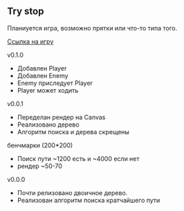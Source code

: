 Try stop
----
Планиуется игра, возможно прятки или что-то типа того.

[Ссылка на игру](https://bartolomeod.github.io/try-stop)

v0.1.0

- Добавлен Player
- Добавлен Enemy
- Enemy приследует Player
- Player может ходить

v0.0.1

- Переделан рендер на Canvas
- Реализовано дерево
- Алгоритм поиска и дерева скрещены

  
бенчмарки (200*200)
- Поиск пути ~1200 есть и ~4000 если нет
- рендер ~50-70


v0.0.0
- Почти релизовано двоичное дерево.
- Реализован  алгоритм поиска кратчайшего пути

